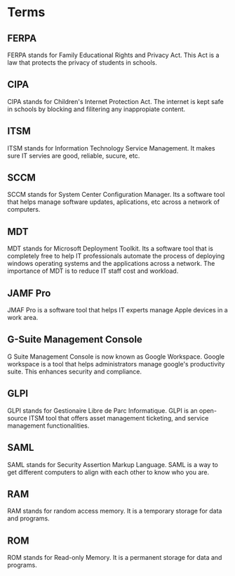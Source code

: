 # Terms

## FERPA 

FERPA stands for Family Educational Rights and Privacy Act. This Act is a law that protects the privacy of students in schools. 

## CIPA

CIPA stands for Children's Internet Protection Act. The internet is kept safe in schools by blocking and filitering any inappropiate content. 

## ITSM 

ITSM stands for Information Technology Service Management. It makes sure IT servies are good, reliable, sucure, etc. 

## SCCM

SCCM stands for System Center Configuration Manager. Its a software tool that helps manage software updates, aplications, etc across a network of computers. 

## MDT

MDT stands for Microsoft Deployment Toolkit. Its a software tool that is completely free to help IT professionals automate the process of deploying windows operating systems and the applications across a network. The importance of MDT is to reduce IT staff cost and workload.

## JAMF Pro

JMAF Pro is a software tool that helps IT experts manage Apple devices in a work area. 

## G-Suite Management Console

G Suite Management Console is now known as Google Workspace. Google workspace is a tool that helps administrators manage google's productivity suite. This enhances security and compliance. 

## GLPI 

GLPI stands for Gestionaire Libre de Parc Informatique. GLPI is an open-source ITSM tool that offers asset management ticketing, and service management functionalities.

## SAML 

SAML stands for Security Assertion Markup Language. SAML is a way to get different computers to align with each other to know who you are. 

## RAM 

RAM stands for random access memory. It is a temporary storage for data and programs. 

## ROM

ROM stands for Read-only Memory. It is a permanent storage for data and programs. 








